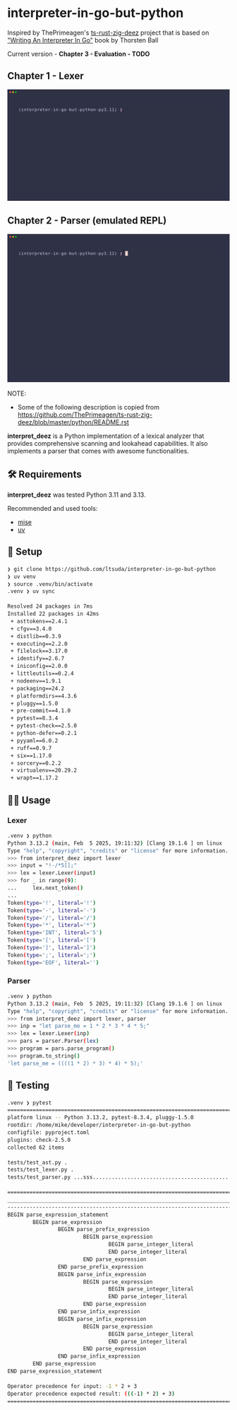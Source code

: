# interpreter-in-go-but-python

Inspired by ThePrimeagen's [ts-rust-zig-deez](https://github.com/ThePrimeagen/ts-rust-zig-deez) project that is based on ["Writing An Interpreter In Go"](https://interpreterbook.com/) book by Thorsten Ball

Current version - **Chapter 3 - Evaluation - TODO**

## Chapter 1 - Lexer

![lexer](assets/lexer.gif)

## Chapter 2 - Parser (emulated REPL)

![parser](assets/parser.gif)

NOTE:

- Some of the following description is copied from https://github.com/ThePrimeagen/ts-rust-zig-deez/blob/master/python/README.rst

**interpret_deez** is a Python implementation of a lexical analyzer that provides comprehensive scanning and lookahead capabilities. It also implements a parser that comes with awesome functionalities.

## 🛠️ Requirements

**interpret_deez** was tested Python 3.11 and 3.13.

Recommended and used tools:

- [mise](https://mise.jdx.dev/getting-started.html)
- [uv](https://docs.astral.sh/uv/)

## 🚸 Setup

```bash
❯ git clone https://github.com/ltsuda/interpreter-in-go-but-python
❯ uv venv
❯ source .venv/bin/activate
.venv ❯ uv sync

Resolved 24 packages in 7ms
Installed 22 packages in 42ms
 + asttokens==2.4.1
 + cfgv==3.4.0
 + distlib==0.3.9
 + executing==2.2.0
 + filelock==3.17.0
 + identify==2.6.7
 + iniconfig==2.0.0
 + littleutils==0.2.4
 + nodeenv==1.9.1
 + packaging==24.2
 + platformdirs==4.3.6
 + pluggy==1.5.0
 + pre-commit==4.1.0
 + pytest==8.3.4
 + pytest-check==2.5.0
 + python-defer==0.2.1
 + pyyaml==6.0.2
 + ruff==0.9.7
 + six==1.17.0
 + sorcery==0.2.2
 + virtualenv==20.29.2
 + wrapt==1.17.2
```

## 👨‍💻 Usage

### Lexer

```bash
.venv ❯ python
Python 3.13.2 (main, Feb  5 2025, 19:11:32) [Clang 19.1.6 ] on linux
Type "help", "copyright", "credits" or "license" for more information.
>>> from interpret_deez import lexer
>>> input = "!-/*5[];"
>>> lex = lexer.Lexer(input)
>>> for _ in range(9):
...     lex.next_token()
...
Token(type='!', literal='!')
Token(type='-', literal='-')
Token(type='/', literal='/')
Token(type='*', literal='*')
Token(type='INT', literal='5')
Token(type='[', literal='[')
Token(type=']', literal=']')
Token(type=';', literal=';')
Token(type='EOF', literal='')
```

### Parser

```bash
.venv ❯ python
Python 3.13.2 (main, Feb  5 2025, 19:11:32) [Clang 19.1.6 ] on linux
Type "help", "copyright", "credits" or "license" for more information.
>>> from interpret_deez import lexer, parser
>>> inp = "let parse_me = 1 * 2 * 3 * 4 * 5;"
>>> lex = lexer.Lexer(inp)
>>> pars = parser.Parser(lex)
>>> program = pars.parse_program()
>>> program.to_string()
'let parse_me = ((((1 * 2) * 3) * 4) * 5);'
```

## 🧪 Testing

```bash
.venv ❯ pytest
================================================================================== test session starts ===================================================================================
platform linux -- Python 3.13.2, pytest-8.3.4, pluggy-1.5.0
rootdir: /home/mike/developer/interpreter-in-go-but-python
configfile: pyproject.toml
plugins: check-2.5.0
collected 62 items

tests/test_ast.py .                                                                                                                                                                [  1%]
tests/test_lexer.py .                                                                                                                                                              [  3%]
tests/test_parser.py ...sss......................................................                                                                                                  [100%]

========================================================================================= PASSES =========================================================================================
____________________________________________________________________________ test_tracer_operator_precedence _____________________________________________________________________________
---------------------------------------------------------------------------------- Captured stdout call ----------------------------------------------------------------------------------
BEGIN parse_expression_statement
        BEGIN parse_expression
                BEGIN parse_prefix_expression
                        BEGIN parse_expression
                                BEGIN parse_integer_literal
                                END parse_integer_literal
                        END parse_expression
                END parse_prefix_expression
                BEGIN parse_infix_expression
                        BEGIN parse_expression
                                BEGIN parse_integer_literal
                                END parse_integer_literal
                        END parse_expression
                END parse_infix_expression
                BEGIN parse_infix_expression
                        BEGIN parse_expression
                                BEGIN parse_integer_literal
                                END parse_integer_literal
                        END parse_expression
                END parse_infix_expression
        END parse_expression
END parse_expression_statement

Operator precedence for input: -1 * 2 + 3
Operator precedence expected result: (((-1) * 2) + 3)
============================================================================ 59 passed, 3 skipped in -28.89s =============================================================================
```
